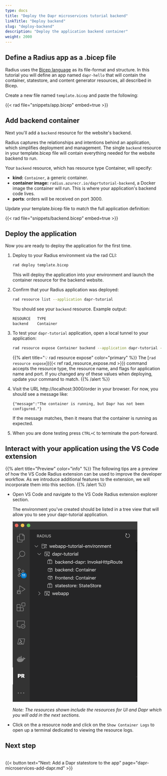 ```yaml
---
type: docs
title: "Deploy the Dapr microservices tutorial backend"
linkTitle: "Deploy backend"
slug: "deploy-backend"
description: "Deploy the application backend container"
weight: 2000
---
```


## Define a Radius app as a .bicep file

Radius uses the [Bicep language](https://docs.microsoft.com/en-us/azure/azure-resource-manager/templates/bicep-overview) as its file-format and structure. In this tutorial you will define an app named `dapr-hello` that will contain the container, statestore, and content generator resources, all described in Bicep.

Create a new file named `template.bicep` and paste the following:

{{< rad file="snippets/app.bicep" embed=true >}}

## Add backend container

Next you'll add a `backend` resource for the website's backend.

Radius captures the relationships and intentions behind an application, which simplifies deployment and management. The single `backend` resource in your template.bicep file will contain everything needed for the website backend to run.

Your `backend` resource, which has resource type Container, will specify:

- **kind:** `Container`, a generic container.
- **container image:** `radius.azurecr.io/daprtutorial-backend`, a Docker image the container will run. This is where your application's backend code lives.
- **ports**: orders will be received on port 3000.

Update your template.bicep file to match the full application definition:

{{< rad file="snippets/backend.bicep" embed=true >}}

## Deploy the application

Now you are ready to deploy the application for the first time.

1. Deploy to your Radius environment via the rad CLI:

   ```sh
   rad deploy template.bicep
   ```

   This will deploy the application into your environment and launch the container resource for the backend website.

1. Confirm that your Radius application was deployed:

   ```sh
   rad resource list --application dapr-tutorial
   ```

   You should see your `backend` resource. Example output:

   ```
   RESOURCE   TYPE
   backend    Container
   ```

1. To test your `dapr-tutorial` application, open a local tunnel to your application:

   ```sh
   rad resource expose Container backend --application dapr-tutorial --port 3000
   ```

   {{% alert title="💡 rad resource expose" color="primary" %}}
   The [`rad resource expose`]({{< ref rad_resource_expose.md >}}) command accepts the resource type, the resource name, and flags for application name and port. If you changed any of these values when deploying, update your command to match.
   {{% /alert %}}

1. Visit the URL http://localhost:3000/order in your browser. For now, you should see a message like:

   ```
   {"message":"The container is running, but Dapr has not been configured."}
   ```

   If the message matches, then it means that the container is running as expected.

1. When you are done testing press `CTRL+C` to terminate the port-forward.

## Interact with your application using the VS Code extension

{{% alert title="Preview" color="info" %}}
The following tips are a preview of how the VS Code Radius extension can be used to improve the developer workflow. As we introduce additional features to the extension, we will incorporate them into this section.
{{% /alert %}}

- Open VS Code and navigate to the VS Code Radius extension explorer section.

   The environment you've created should be listed in a tree view that will allow you to see
   your dapr-tutorial application.

   <img src="radius-explorer-dapr-microservices.png" width="400" alt="screenshot of the todo application with no database">

   _Note: The resources shown include the resources for UI and Dapr which you will add in the next sections._

- Click on the a resource node and click on the `Show Container Logs` to open up a terminal dedicated to viewing the resource logs.

## Next step

<br>{{< button text="Next: Add a Dapr statestore to the app" page="dapr-microservices-add-dapr.md" >}}
